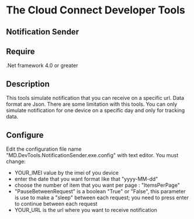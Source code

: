 The Cloud Connect Developer Tools
==========================

Notification Sender
------------
## Require

.Net framework 4.0 or greater 

## Description
    
This tools simulate notification that you can receive on a specific url. Data format are Json. There are some limitation with this tools. You can only simulate notification for one device on a specific day and only for tracking data.

## Configure

Edit the configuration file name "MD.DevTools.NotificationSender.exe.config" with text editor. You must change:

* YOUR_IMEI value by the imei of you device
* enter the date that you want format like that "yyyy-MM-dd"
* choose the number of item that you want per page : "ItemsPerPage"
* "PauseBetweenRequest" is a boolean "True" or "False", this parameter is use to make a "sleep" between each request; you need to press enter to continue between each request
* YOUR_URL is the url where you want to receive notification